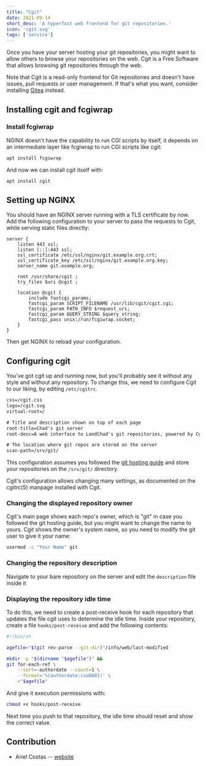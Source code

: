 ```yaml
---
title: "Cgit"
date: 2021-09-14
short_desc: 'A hyperfast web frontend for git repositories.'
icon: 'cgit.svg'
tags: ['service']
---
```

Once you have your server hosting your git repositories, you might want
to allow others to browse your repositories on the web. Cgit is a Free
Software that allows browsing git repositories through the web.

Note that Cgit is a read-only frontend for Git repositories and doesn\'t
have issues, pull requests or user management. If that\'s what you want,
consider installing [Gitea](/gitea) instead.

## Installing cgit and fcgiwrap

### Install fcgiwrap

NGINX doesn\'t have the capability to run CGI scripts by itself, it
depends on an intermediate layer like fcgiwrap to run CGI scripts like
cgit:

```sh
apt install fcgiwrap
```

And now we can install cgit itself with:

```sh
apt install cgit
```

## Setting up NGINX

You should have an NGINX server running with a TLS certificate by now.
Add the following configuration to your server to pass the requests to
Cgit, while serving static files directly:

```nginx
server {
    listen 443 ssl;
    listen [::]:443 ssl;
    ssl_certificate /etc/ssl/nginx/git.example.org.crt;
    ssl_certificate_key /etc/ssl/nginx/git.example.org.key;
    server_name git.example.org;

    root /usr/share/cgit ;
    try_files $uri @cgit ;

    location @cgit {
        include fastcgi_params;
        fastcgi_param SCRIPT_FILENAME /usr/lib/cgit/cgit.cgi;
        fastcgi_param PATH_INFO $request_uri;
        fastcgi_param QUERY_STRING $query_string;
        fastcgi_pass unix:/run/fcgiwrap.socket;
    }
}
```

Then get NGINX to reload your configuration.

## Configuring cgit

You\'ve got cgit up and running now, but you\'ll probably see it without
any style and without any repository. To change this, we need to
configure Cgit to our liking, by editing `/etc/cgitrc`.

```txt
css=/cgit.css
logo=/cgit.svg
virtual-root=/

# Title and description shown on top of each page
root-title=Chad's git server
root-desc=A web interface to LandChad's git repositories, powered by Cgit

# The location where git repos are stored on the server
scan-path=/srv/git/
```

This configuration assumes you followed the [git hosting guide](/git)
and store your repositories on the `/srv/git/` directory.

Cgit\'s configuration allows changing many settings, as documented on
the cgitrc(5) manpage installed with Cgit.

### Changing the displayed repository owner

Cgit\'s main page shows each repo\'s owner, which is \"git\" in case you
followed the git hosting guide, but you might want to change the name to
yours. Cgit shows the owner\'s system name, so you need to modify the
git user to give it your name:

```sh
usermod -c "Your Name" git
```

### Changing the repository description

Navigate to your bare repository on the server and edit the
`description` file inside it

### Displaying the repository idle time

To do this, we need to create a post-receive hook for each repository
that updates the file cgit uses to determine the idle time. Inside your
repository, create a file `hooks/post-receive` and add the following
contents:

```sh
#!/bin/sh

agefile="$(git rev-parse --git-dir)"/info/web/last-modified

mkdir -p "$(dirname "$agefile")" &&
git for-each-ref \
    --sort=-authordate --count=1 \
    --format='%(authordate:iso8601)' \
    >"$agefile"
```

And give it execution permissions with:

```sh
chmod +x hooks/post-receive
```

Next time you push to that repository, the idle time should reset and
show the correct value.

## Contribution

-   Ariel Costas -- [website](https://costas.dev)
